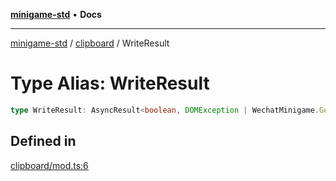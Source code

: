 [**minigame-std**](../../../README.md) • **Docs**

***

[minigame-std](../../../README.md) / [clipboard](../README.md) / WriteResult

# Type Alias: WriteResult

```ts
type WriteResult: AsyncResult<boolean, DOMException | WechatMinigame.GeneralCallbackResult>;
```

## Defined in

[clipboard/mod.ts:6](https://github.com/JiangJie/minigame-std/blob/1187f9b62000e3d29782e461fb54ceb4107f512c/src/std/clipboard/mod.ts#L6)
